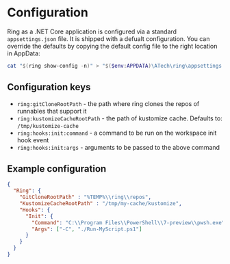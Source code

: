 # Configuration

Ring as a .NET Core application is configured via a standard `appsettings.json` file. It is shipped with a defualt configuration. You can override the defaults by copying the default config file to the right location in AppData:

```powershell
cat "$(ring show-config -n)" > "$($env:APPDATA)\ATech\ring\appsettings.json"
```

## Configuration keys

* `ring:gitCloneRootPath` - the path where ring clones the repos of runnables that support it
* `ring:kustomizeCacheRootPath` - the path of kustomize cache. Defaults to: `/tmp/kustomize-cache`
* `ring:hooks:init:command` - a command to be run on the workspace init hook event
* `ring:hooks:init:args` - arguments to be passed to the above command

## Example configuration

```json
{
  "Ring": {
    "GitCloneRootPath" : "%TEMP%\\ring\\repos",
    "KustomizeCacheRootPath" : "/tmp/my-cache/kustomize",
    "Hooks": {
      "Init": {
        "Command": "C:\\Program Files\\PowerShell\\7-preview\\pwsh.exe",
        "Args": ["-C", "./Run-MyScript.ps1"]
      }
    }
  }
}
```
